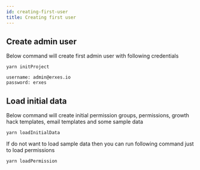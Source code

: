 ```yaml
---
id: creating-first-user
title: Creating first user
---
```


## Create admin user

Below command will create first admin user with following credentials

```
yarn initProject
```

```
username: admin@erxes.io
password: erxes
```

## Load initial data

Below command will create initial permission groups, permissions, growth hack templates, email templates and some sample data

```
yarn loadInitialData
```

If do not want to load sample data then you can run following command just to load permissions

```
yarn loadPermission
```